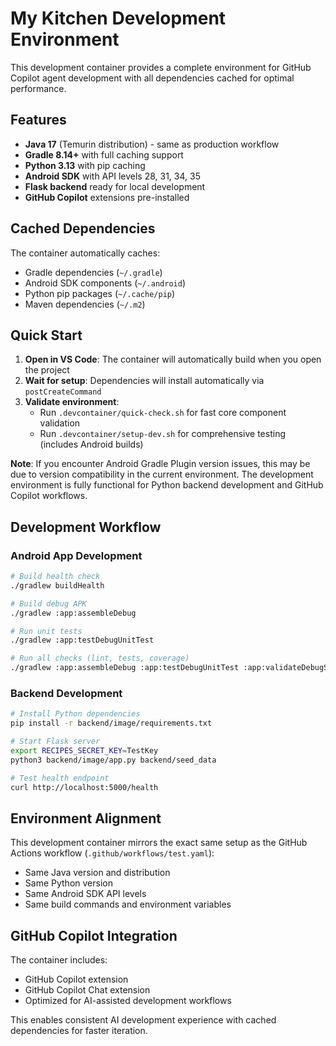 # My Kitchen Development Environment

This development container provides a complete environment for GitHub Copilot agent development with all dependencies cached for optimal performance.

## Features

- **Java 17** (Temurin distribution) - same as production workflow
- **Gradle 8.14+** with full caching support
- **Python 3.13** with pip caching
- **Android SDK** with API levels 28, 31, 34, 35
- **Flask backend** ready for local development
- **GitHub Copilot** extensions pre-installed

## Cached Dependencies

The container automatically caches:
- Gradle dependencies (`~/.gradle`)
- Android SDK components (`~/.android`) 
- Python pip packages (`~/.cache/pip`)
- Maven dependencies (`~/.m2`)

## Quick Start

1. **Open in VS Code**: The container will automatically build when you open the project
2. **Wait for setup**: Dependencies will install automatically via `postCreateCommand`
3. **Validate environment**: 
   - Run `.devcontainer/quick-check.sh` for fast core component validation
   - Run `.devcontainer/setup-dev.sh` for comprehensive testing (includes Android builds)

**Note**: If you encounter Android Gradle Plugin version issues, this may be due to version compatibility in the current environment. The development environment is fully functional for Python backend development and GitHub Copilot workflows.

## Development Workflow

### Android App Development
```bash
# Build health check
./gradlew buildHealth

# Build debug APK
./gradlew :app:assembleDebug

# Run unit tests
./gradlew :app:testDebugUnitTest

# Run all checks (lint, tests, coverage)
./gradlew :app:assembleDebug :app:testDebugUnitTest :app:validateDebugScreenshotTest :app:koverXmlReportDebug detekt
```

### Backend Development
```bash
# Install Python dependencies
pip install -r backend/image/requirements.txt

# Start Flask server
export RECIPES_SECRET_KEY=TestKey
python3 backend/image/app.py backend/seed_data

# Test health endpoint
curl http://localhost:5000/health
```

## Environment Alignment

This development container mirrors the exact same setup as the GitHub Actions workflow (`.github/workflows/test.yaml`):
- Same Java version and distribution
- Same Python version  
- Same Android SDK API levels
- Same build commands and environment variables

## GitHub Copilot Integration

The container includes:
- GitHub Copilot extension
- GitHub Copilot Chat extension
- Optimized for AI-assisted development workflows

This enables consistent AI development experience with cached dependencies for faster iteration.